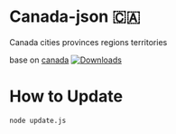# Canada-json 🇨🇦
Canada cities provinces regions territories

base on <a href="https://npmcharts.com/compare/canada?minimal=true">canada</a> <a href="https://npmcharts.com/compare/canada?minimal=true"><img src="https://img.shields.io/npm/dm/canada.svg" alt="Downloads"></a>

# How to Update
```
node update.js
```
